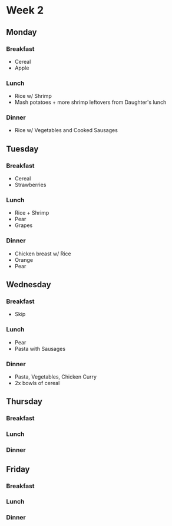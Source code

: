 # Week 2

## Monday

### Breakfast

- Cereal
- Apple

### Lunch

- Rice w/ Shrimp
- Mash potatoes + more shrimp leftovers from Daughter's lunch

### Dinner

- Rice w/ Vegetables and Cooked Sausages

## Tuesday

### Breakfast

- Cereal
- Strawberries

### Lunch

- Rice + Shrimp
- Pear
- Grapes

### Dinner

- Chicken breast w/ Rice
- Orange
- Pear

## Wednesday

### Breakfast

- Skip

### Lunch

- Pear
- Pasta with Sausages

### Dinner

- Pasta, Vegetables, Chicken Curry
- 2x bowls of cereal

## Thursday

### Breakfast

### Lunch

### Dinner

## Friday

### Breakfast

### Lunch

### Dinner
